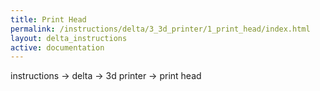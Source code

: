 ```yaml
---
title: Print Head
permalink: /instructions/delta/3_3d_printer/1_print_head/index.html
layout: delta_instructions
active: documentation
---
```

instructions -> delta -> 3d printer -> print head